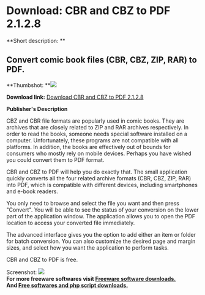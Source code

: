 # Download: CBR and CBZ to PDF 2.1.2.8

**Short description: **

## Convert comic book files (CBR, CBZ, ZIP, RAR) to PDF.

  
**Thumbshot: **![](http://www.freewarefiles.com/screenshot/cbrz2pdf_md.jpg)   
  
**Download link:** [Download CBR and CBZ to PDF 2.1.2.8](http://freesoftwares.boysofts.com/CBR-and-CBZ-to-PDF_program_97259.html)  
  

**Publisher's Description**  
  

CBZ and CBR file formats are popularly used in comic books. They are archives
that are closely related to ZIP and RAR archives respectively. In order to
read the books, someone needs special software installed on a computer.
Unfortunately, these programs are not compatible with all platforms. In
addition, the books are effectively out of bounds for consumers who mostly
rely on mobile devices. Perhaps you have wished you could convert them to PDF
format.

CBR and CBZ to PDF will help you do exactly that. The small application
quickly converts all the four related archive formats (CBR, CBZ, ZIP, RAR)
into PDF, which is compatible with different devices, including smartphones
and e-book readers.

You only need to browse and select the file you want and then press "Convert".
You will be able to see the status of your conversion on the lower part of the
application window. The application allows you to open the PDF location to
access your converted file immediately.

The advanced interface gives you the option to add either an item or folder
for batch conversion. You can also customize the desired page and margin
sizes, and select how you want the application to perform tasks.

CBR and CBZ to PDF is free.

  
  
Screenshot: ![](http://www.freewarefiles.com/screenshot/cbrz2pdf.jpg)  
**For more freeware softwares visit [Freeware software downloads.](http://freesoftwares.boysofts.com/)**   
**And [Free softwares and php script downloads.](http://www.boysofts.com/)**

